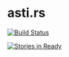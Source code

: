 # asti.rs
[![Build Status](https://travis-ci.org/svark/asti.rs.svg?branch=master)](http://www.travis-ci.org/svark/asti.rs)

[![Stories in Ready](https://badge.waffle.io/svark/asti.rs.svg?label=ready&title=Ready)](http://waffle.io/svark/asti.rs)
